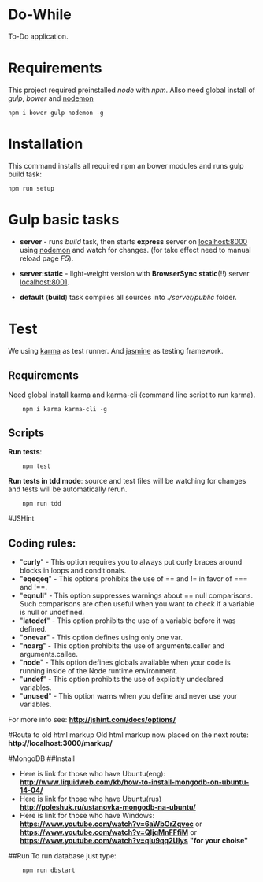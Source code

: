 # Do-While
To-Do application.

# Requirements
This project required preinstalled _node_ with _npm_.
Allso need global install of _gulp_, _bower_ and [nodemon](http://nodemon.io/)
```
npm i bower gulp nodemon -g
```

# Installation
This command installs all required npm an bower modules and runs gulp build task:

```
npm run setup
```

# Gulp basic tasks
+ __server__ - runs _build_ task, then starts __express__ server on [localhost:8000](http://localhost:8000)
using [nodemon](http://nodemon.io/) and watch for changes. (for take effect need to manual reload page *F5*).

+ __server:static__ - light-weight version with __BrowserSync__ **static**(!!) server [localhost:8001](http://localhost:8001).

+ __default__ (__build__) task compiles all sources into _./server/public_ folder.

# Test

We using [karma](http://karma-runner.github.io/0.12/index.html) as test runner. 
And [jasmine](http://jasmine.github.io/2.3/introduction.html) as testing framework.

## Requirements
Need global install karma and karma-cli (command line script to run karma).
```
    npm i karma karma-cli -g
```

## Scripts

**Run tests**:

```
    npm test
```

**Run tests in tdd mode**: source and test files will be watching for changes and tests will be automatically rerun.

```
    npm run tdd
```


#JSHint
## Coding rules:
+ "__curly__" - This option requires you to always put curly braces around blocks in loops and conditionals.
+ "__eqeqeq__" - This options prohibits the use of == and != in favor of === and !==.
+ "__eqnull__" - This option suppresses warnings about == null comparisons. Such comparisons are often useful when you want to check if a variable is null or undefined.
+ "__latedef__" - This option prohibits the use of a variable before it was defined.
+ "__onevar__" - This option defines using only one var.
+ "__noarg__" - This option prohibits the use of arguments.caller and arguments.callee.
+ "__node__" - This option defines globals available when your code is running inside of the Node runtime environment.
+ "__undef__" - This option prohibits the use of explicitly undeclared variables.
+ "__unused__" - This option warns when you define and never use your variables.

For more info see: __http://jshint.com/docs/options/__

#Route to old html markup
Old html markup now placed on the next route: __http://localhost:3000/markup/__

#MongoDB
##Install
+ Here is link for those who have Ubuntu(eng): __http://www.liquidweb.com/kb/how-to-install-mongodb-on-ubuntu-14-04/__
+ Here is link for those who have Ubuntu(rus) __http://poleshuk.ru/ustanovka-mongodb-na-ubuntu/__
+ Here is link for those who have Windows: __https://www.youtube.com/watch?v=6aWbOrZqvec__
                                      or __https://www.youtube.com/watch?v=QljgMnFFfiM__
                                      or __https://www.youtube.com/watch?v=qIu9qq2UIys__
                                       __"for your choise"__
                                       
##Run
To run database just type:
```
    npm run dbstart
```